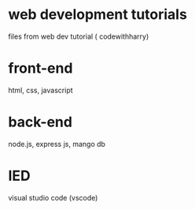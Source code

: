 # web development tutorials
files from web dev tutorial ( codewithharry)

# front-end
html, css, javascript

# back-end
node.js, express js, mango db
# IED
visual studio code (vscode)

